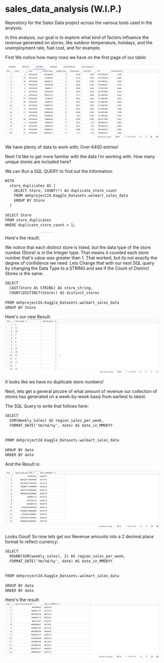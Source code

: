 # sales_data_analysis (W.I.P.)
Repository for the Sales Data project across the various tools used in the analysis. 

In this analysis, our goal is to explore what kind of factors influence the revenue generated on stores, like outdoor temperature, holidays, and the unemployment rate, fuel cost, and  for example. 

First We notice how many rows we have on the first page of our table: 

![First Page](https://github.com/xDavidHx/sales_data_analysis/blob/main/Walmart%20Sales%20Data%20Table%20Page%201%20.png) 

We have plenty of data to work with; Over 6400 entries!

Next I'd like to get more familiar with the data I'm working with. How many unique stores are included here? 

We can Run a SQL QUERY to find out the Information.

```
WITH
  store_duplicates AS (
    SELECT Store, COUNT(*) AS duplicate_store_count
    FROM dehproject24.Kaggle_Datasets.walmart_sales_data
    GROUP BY Store
  )

SELECT Store
FROM store_duplicates
WHERE duplicate_store_count > 1;

```



Here's the  result: 
![Distinct Stores](https://github.com/xDavidHx/sales_data_analysis/blob/main/Distinct%20Store%20Result.png)



We notice that each distinct store is listed, but the data type of the store number (Store) is in the Integer type. That means it counted each store number that's value was greater than 1. That worked, but its not exactly the degree of confidence we need. 
Lets Change that with our next SQL query by changing the Data Type to a STRING and see if the Count of Distinct Stores is the same. 

```
SELECT 
  CAST(Store AS STRING) AS store_string,
  COUNT(DISTINCT(Store)) AS distinct_stores

FROM dehproject24.Kaggle_Datasets.walmart_sales_data
GROUP BY Store
```

Here's our new Result: 
![CAST table column from INT to STRING](https://github.com/xDavidHx/sales_data_analysis/blob/main/Distinct%20Store%20Cast%20Value%20to%20String.png) 


It looks like we have no duplicate store numbers!

Next, lets get a general picutre of what amount of revenue our collection of stores has generated on a week-by-week basis from earliest to latest. 

The SQL Query to write that follows here:

```
SELECT
  SUM(Weekly_Sales) AS region_sales_per_week,
  FORMAT_DATE('%m/%d/%y', date) AS date_in_MMDDYY
 

FROM dehproject24.Kaggle_Datasets.walmart_sales_data

GROUP BY date
ORDER BY date
```
And the Result is: 

![Weekly Regional Sales](https://github.com/xDavidHx/sales_data_analysis/blob/main/weekly%20sales%20by%20date%20SQL%20results%20.png)

Looks Good! So now lets get our Revenue amounts into a 2 decimal place format to reflect currency:
```
SELECT
  ROUND(SUM(weekly_sales), 2) AS region_sales_per_week,
  FORMAT_DATE('%m/%d/%y', date) AS date_in_MMDDYY
 

FROM dehproject24.Kaggle_Datasets.walmart_sales_data

GROUP BY date
ORDER BY date
```
Here's the result: 
![Rounded Weekly Regional Sales](https://github.com/xDavidHx/sales_data_analysis/blob/main/Rounded%20Weekly%20sales%20RESULTS%20.png)


